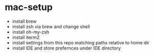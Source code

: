# mac-setup

- install brew
- install zsh via brew and change shell
- install oh-my-zsh
- install iterm2
- install settings from this repo matching paths relative to home dir
- install IDE and store prefernces under IDE directory
